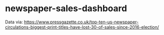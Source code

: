 # newspaper-sales-dashboard

Data via: https://www.pressgazette.co.uk/top-ten-us-newspaper-circulations-biggest-print-titles-have-lost-30-of-sales-since-2016-election/

